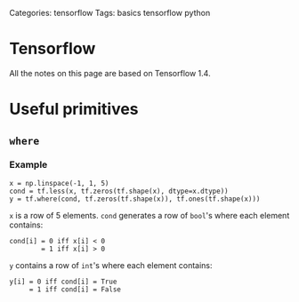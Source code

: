 Categories: tensorflow
Tags: basics
	  tensorflow
	  python

# Tensorflow

All the notes on this page are based on Tensorflow 1.4.

# Useful primitives

## `where`

### Example

    x = np.linspace(-1, 1, 5)
    cond = tf.less(x, tf.zeros(tf.shape(x), dtype=x.dtype))
    y = tf.where(cond, tf.zeros(tf.shape(x)), tf.ones(tf.shape(x)))


`x` is a row of 5 elements.
`cond` generates a row of `bool`'s where each element contains:

    cond[i] = 0 iff x[i] < 0
            = 1 iff x[i] > 0

`y` contains a row of `int`'s where each element contains:

    y[i] = 0 iff cond[i] = True
         = 1 iff cond[i] = False

